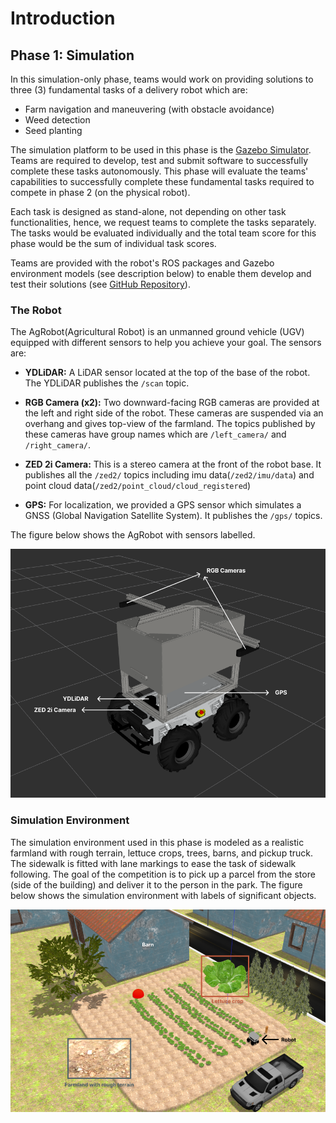 # Introduction

## Phase 1: Simulation

In this simulation-only phase, teams would work on providing solutions to three (3) fundamental tasks of a delivery robot which are: 

* Farm navigation and maneuvering (with obstacle avoidance)
* Weed detection
* Seed planting

The simulation platform to be used in this phase is the [Gazebo Simulator](http://gazebosim.org/). Teams are required to develop, test and submit software to successfully complete these tasks autonomously. This phase will evaluate the teams' capabilities to successfully complete these fundamental tasks required to compete in phase 2 (on the physical robot).

Each task is designed as stand-alone, not depending on other task functionalities, hence, we request teams to complete the tasks separately. The tasks would be evaluated individually and the total team score for this phase would be the sum of individual task scores.

Teams are provided with the robot's ROS packages and Gazebo environment models (see description below) to enable them develop and test their solutions (see [GitHub Repository](https://github.com/PARC-Robotics/PARC-Engineers-League)).


### The Robot
The AgRobot(Agricultural Robot) is an unmanned ground vehicle (UGV) equipped with different sensors to help you achieve your goal. The sensors are:

* **YDLiDAR:** A LiDAR sensor located at the top of the base of the robot. The YDLiDAR publishes the `/scan` topic.

* **RGB Camera (x2):** Two downward-facing RGB cameras are provided at the left and right side of the robot. These cameras are suspended via an overhang and gives top-view of the farmland. The topics published by these cameras have group names which are `/left_camera/` and `/right_camera/`.

* **ZED 2i Camera:** This is a stereo camera at the front of the robot base. It publishes all the `/zed2/` topics including imu data(`/zed2/imu/data`) and point cloud data(`/zed2/point_cloud/cloud_registered`)

* **GPS:** For localization, we provided a GPS sensor which simulates a GNSS (Global Navigation Satellite System). It publishes the `/gps/` topics.


The figure below shows the AgRobot with sensors labelled.

![robot](../assets/robot_sensor_label.png)


### Simulation Environment
The simulation environment used in this phase is modeled as a realistic farmland with rough terrain, lettuce crops, trees, barns, and pickup truck. The sidewalk is fitted with lane markings to ease the task of sidewalk following. The goal of the competition is to pick up a parcel from the store (side of the building) and deliver it to the person in the park. The figure below shows the simulation environment with labels of significant objects.

![simulation](../assets/world_description.png)

